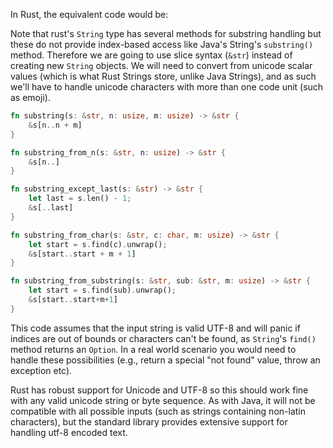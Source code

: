 In Rust, the equivalent code would be:

Note that rust's `String` type has several methods for substring handling but these do not provide index-based access like Java's String's `substring()` method. Therefore we are going to use slice syntax (`&str`) instead of creating new `String` objects. We will need to convert from unicode scalar values (which is what Rust Strings store, unlike Java Strings), and as such we'll have to handle unicode characters with more than one code unit (such as emoji).

```rust
fn substring(s: &str, n: usize, m: usize) -> &str {
    &s[n..n + m]
}

fn substring_from_n(s: &str, n: usize) -> &str {
    &s[n..]
}

fn substring_except_last(s: &str) -> &str {
    let last = s.len() - 1;
    &s[..last]
}

fn substring_from_char(s: &str, c: char, m: usize) -> &str {
    let start = s.find(c).unwrap();
    &s[start..start + m + 1]
}

fn substring_from_substring(s: &str, sub: &str, m: usize) -> &str {
    let start = s.find(sub).unwrap();
    &s[start..start+m+1]
}
```
This code assumes that the input string is valid UTF-8 and will panic if indices are out of bounds or characters can't be found, as `String`'s `find()` method returns an `Option`. In a real world scenario you would need to handle these possibilities (e.g., return a special "not found" value, throw an exception etc). 

Rust has robust support for Unicode and UTF-8 so this should work fine with any valid unicode string or byte sequence. As with Java, it will not be compatible with all possible inputs (such as strings containing non-latin characters), but the standard library provides extensive support for handling utf-8 encoded text.

